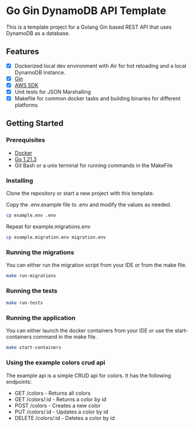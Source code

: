 # Go Gin DynamoDB API Template

This is a template project for a Golang Gin based REST API that uses DynamoDB as a database.

## Features

- [x] Dockerized local dev environment with Air for hot reloading and a local DynamoDB instance.
- [x] [Gin](https://gin-gonic.com/)
- [x] [AWS SDK](https://github.com/aws/aws-sdk-go)
- [x] Unit tests for JSON Marshalling
- [x] Makefile for common docker tasks and building binaries for different platforms

## Getting Started

### Prerequisites

- [Docker](https://docs.docker.com/get-docker/)
- [Go 1.21.3](https://golang.org/dl/)
- Git Bash or a unix terminal for running commands in the MakeFile

### Installing

Clone the repository or start a new project with this template.

Copy the .env.example file to .env and modify the values as needed.

```bash
cp example.env .env
```

Repeat for example.migrations.env

```bash
cp example.migration.env migration.env
```

### Running the migrations
You can either run the migration script from your IDE or from the make file.
```bash
make run-migrations
```

### Running the tests

```bash
make run-tests
```

### Running the application

You can either launch the docker containers from your IDE or use the start-containers command in the make file.
```bash
make start-containers
```

### Using the example colors crud api

The example api is a simple CRUD api for colors. It has the following endpoints:

- GET /colors - Returns all colors
- GET /colors/:id - Returns a color by id
- POST /colors - Creates a new color
- PUT /colors/:id - Updates a color by id
- DELETE /colors/:id - Deletes a color by id
